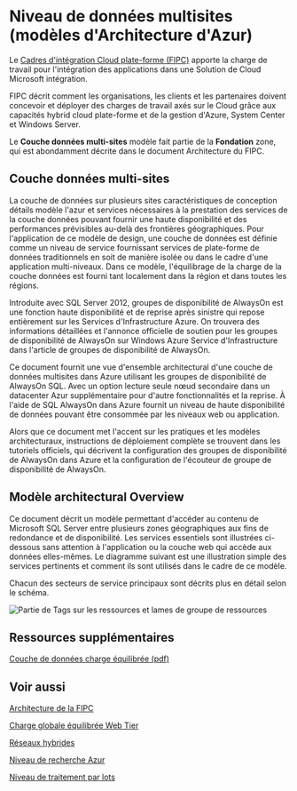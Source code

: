 <properties 
   pageTitle="Multi-Site Data Tier (Azure Architecture Patterns)" 
   description="The Multi-Site Data Tier pattern is part of the Foundation area, which is described extensively in the CPIF Architecture document." 
   services="" 
   documentationCenter="" 
   authors="arynes" 
   manager="fredhar" 
   editor=""/>

<tags
   ms.service="cloud-services"
   ms.devlang="multiple"
   ms.topic="article"
   ms.tgt_pltfrm="na"
   ms.workload="multiple" 
   ms.date="03/25/2015"
   ms.author="arynes"/>

# Niveau de données multisites (modèles d'Architecture d'Azur)

Le [Cadres d'intégration Cloud plate-forme (FIPC)](azure-architectures-cpif-overview.md) apporte la charge de travail pour l'intégration des applications dans une Solution de Cloud Microsoft intégration. 

FIPC décrit comment les organisations, les clients et les partenaires doivent concevoir et déployer des charges de travail axés sur le Cloud grâce aux capacités hybrid cloud plate-forme et de la gestion d'Azure, System Center et Windows Server. 

Le **Couche données multi-sites** modèle fait partie de la **Fondation** zone, qui est abondamment décrite dans le document Architecture du FIPC. 

## Couche données multi-sites

La couche de données sur plusieurs sites caractéristiques de conception détails modèle l'azur et services nécessaires à la prestation des services de la couche données pouvant fournir une haute disponibilité et des performances prévisibles au-delà des frontières géographiques. Pour l'application de ce modèle de design, une couche de données est définie comme un niveau de service fournissant services de plate-forme de données traditionnels en soit de manière isolée ou dans le cadre d'une application multi-niveaux.  Dans ce modèle, l'équilibrage de la charge de la couche données est fourni tant localement dans la région et dans toutes les régions.   

Introduite avec SQL Server 2012, groupes de disponibilité de AlwaysOn est une fonction haute disponibilité et de reprise après sinistre qui repose entièrement sur les Services d'Infrastructure Azure.  On trouvera des informations détaillées et l'annonce officielle de soutien pour les groupes de disponibilité de AlwaysOn sur Windows Azure Service d'Infrastructure dans l'article de groupes de disponibilité de AlwaysOn.   

Ce document fournit une vue d'ensemble architectural d'une couche de données multisites dans Azure utilisant les groupes de disponibilité de AlwaysOn SQL. Avec un option lecture seule nœud secondaire dans un datacenter Azur supplémentaire pour d'autre fonctionnalités et la reprise. À l'aide de SQL AlwaysOn dans Azure fournit un niveau de haute disponibilité de données pouvant être consommée par les niveaux web ou application.  

Alors que ce document met l'accent sur les pratiques et les modèles architecturaux, instructions de déploiement complète se trouvent dans les tutoriels officiels, qui décrivent la configuration des groupes de disponibilité de AlwaysOn dans Azure et la configuration de l'écouteur de groupe de disponibilité de AlwaysOn. 

## Modèle architectural Overview 

Ce document décrit un modèle permettant d'accéder au contenu de Microsoft SQL Server entre plusieurs zones géographiques aux fins de redondance et de disponibilité.  Les services essentiels sont illustrées ci-dessous sans attention à l'application ou la couche web qui accède aux données elles-mêmes.  Le diagramme suivant est une illustration simple des services pertinents et comment ils sont utilisés dans le cadre de ce modèle.   

Chacun des secteurs de service principaux sont décrits plus en détail selon le schéma. 
 
![Partie de Tags sur les ressources et lames de groupe de ressources](./media/azure-architectures-cpif-foundation-multi-site-data-tier/overview.png)

##  Ressources supplémentaires
[Couche de données charge équilibrée (pdf)](https://gallery.technet.microsoft.com/Cloud-Platform-Integration-dfb09e41)

## Voir aussi
[Architecture de la FIPC](https://gallery.technet.microsoft.com/Cloud-Platform-Integration-bd1e434a) 

[Charge globale équilibrée Web Tier](https://gallery.technet.microsoft.com/Cloud-Platform-Integration-2c3c663a) 

[Réseaux hybrides](https://gallery.technet.microsoft.com/Cloud-Platform-Integration-5e401f38)

[Niveau de recherche Azur](https://gallery.technet.microsoft.com/Cloud-Platform-Integration-e581d65d) 

[Niveau de traitement par lots](https://gallery.technet.microsoft.com/Cloud-Platform-Integration-0bc3f8b1)
